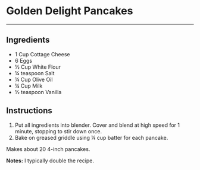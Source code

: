# Golden Delight Pancakes
---
## Ingredients
- 1 Cup Cottage Cheese
- 6 Eggs
- ½ Cup White Flour
- ¼ teaspoon Salt
- ¼ Cup Olive Oil
- ¼ Cup Milk
- ½ teaspoon Vanilla

## Instructions
1. Put all ingredients into blender. Cover and blend at high speed for 1 minute, stopping to stir down once.
2. Bake on greased griddle using ¼ cup batter for each pancake.

Makes about 20 4-inch pancakes.

**Notes:**
I typically double the recipe.